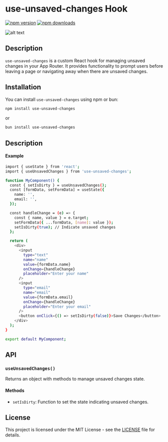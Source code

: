 # use-unsaved-changes Hook

[![npm version](https://img.shields.io/npm/v/use-unsaved-changes.svg?style=flat-square)](https://www.npmjs.com/package/use-unsaved-changes)
[![npm downloads](https://img.shields.io/npm/dm/use-unsaved-changes.svg?style=flat-square)](https://www.npmjs.com/package/use-unsaved-changes)

![alt text](https://i.ibb.co/LvpL3Dd/unsavedshanges.png)


## Description

`use-unsaved-changes` is a custom React hook for managing unsaved changes in your App Router. It provides functionality to prompt users before leaving a page or navigating away when there are unsaved changes.

## Installation

You can install `use-unsaved-changes` using npm or bun:

```bash
npm install use-unsaved-changes
```
or 

```bash
bun install use-unsaved-changes
```

## Description

#### Example
```bash
import { useState } from 'react';
import { useUnsavedChanges } from 'use-unsaved-changes';

function MyComponent() {
  const { setIsDirty } = useUnsavedChanges();
  const [formData, setFormData] = useState({
    name: '',
    email: '',
  });

  const handleChange = (e) => {
    const { name, value } = e.target;
    setFormData({ ...formData, [name]: value });
    setIsDirty(true); // Indicate unsaved changes
  };

  return (
    <div>
      <input
        type="text"
        name="name"
        value={formData.name}
        onChange={handleChange}
        placeholder="Enter your name"
      />
      <input
        type="email"
        name="email"
        value={formData.email}
        onChange={handleChange}
        placeholder="Enter your email"
      />
      <button onClick={() => setIsDirty(false)}>Save Changes</button>
    </div>
  );
}

export default MyComponent;

```

## API

### `useUnsavedChanges()`

Returns an object with methods to manage unsaved changes state.

#### Methods

- `setIsDirty`: Function to set the state indicating unsaved changes.

## License

This project is licensed under the MIT License - see the [LICENSE](LICENSE) file for details.


